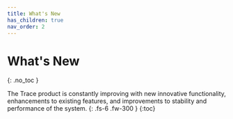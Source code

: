 ```yaml
---
title: What's New
has_children: true
nav_order: 2
---
```


# What's New
{: .no_toc }


The Trace product is constantly improving with new innovative functionality, enhancements to existing features, and improvements to stability and performance of the system.
{: .fs-6 .fw-300 }
{:toc}